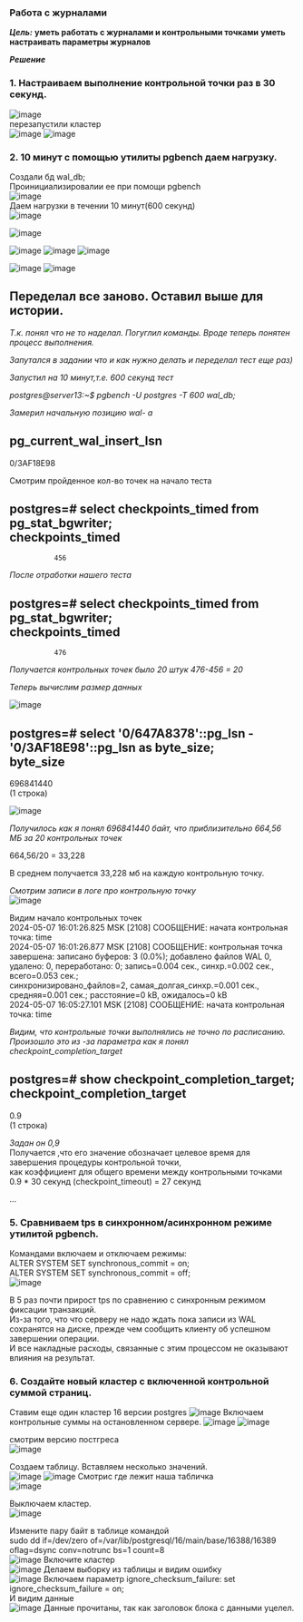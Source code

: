 ### Работа с журналами

***Цель:***
**уметь работать с журналами и контрольными точками**
**уметь настраивать параметры журналов**

***Решение***
### 1. Настраиваем выполнение контрольной точки раз в 30 секунд.  
![image](https://github.com/13-rus/Otus/assets/120638894/47e6268e-e8ed-45f1-a578-2b2a92e327ec)  
 перезапустили кластер    
![image](https://github.com/13-rus/Otus/assets/120638894/0a6bb1d9-82a0-4e92-bbf9-2cc44d78f3f7)
![image](https://github.com/13-rus/Otus/assets/120638894/a606c189-ad44-4713-a4de-a7798f55ceab)

### 2. 10 минут c помощью утилиты pgbench даем нагрузку.  
 Создали бд wal_db;  
 Проинициализировалии ее при помощи pgbench  
![image](https://github.com/13-rus/Otus/assets/120638894/21019dc6-85b1-4a3a-800b-eec4ee8775cb)  
 Даем нагрузки в течении 10 минут(600 секунд)  
![image](https://github.com/13-rus/Otus/assets/120638894/a41af275-0970-4980-a941-e7dc8285a855)

![image](https://github.com/13-rus/Otus/assets/120638894/8676c217-e2dd-41ce-98e8-4df72df25fc0)

![image](https://github.com/13-rus/Otus/assets/120638894/34015307-1471-4e14-a9dc-2730a6ad8555)
![image](https://github.com/13-rus/Otus/assets/120638894/034041ee-c8c9-4e56-982b-f1aa52a32314)
![image](https://github.com/13-rus/Otus/assets/120638894/c8c26ee0-7cae-476f-b60f-f751d51e4fb4)
  

![image](https://github.com/13-rus/Otus/assets/120638894/f00cc709-e4d1-4756-af2a-1118bc6340f8)
![image](https://github.com/13-rus/Otus/assets/120638894/a5cfd4e1-4c3a-4f33-98e8-46a22b27473a)


## Переделал все заново. Оставил выше для истории.    

*Т.к. понял что не то наделал. Погуглил команды. Вроде теперь понятен процесс выполнения.*  

*Запутался в задании что и как нужно делать и переделал тест еще раз)*  

*Запустил на 10 минут,т.е. 600 секунд тест*  

*postgres@server13:~$ pgbench -U postgres -T 600 wal_db;*  

*Замерил начальную позицию wal- a*  

 pg_current_wal_insert_lsn  
---------------------------  
 0/3AF18E98  

 Смотрим пройденное кол-во точек на начало теста  
 
postgres=# select checkpoints_timed from pg_stat_bgwriter;  
 checkpoints_timed  
-------------------  
               456  

*После отработки нашего теста*  

postgres=# select checkpoints_timed from pg_stat_bgwriter;  
 checkpoints_timed  
-------------------  
               476  
               
*Получается контрольных точек было 20 штук 476-456 = 20*  

*Теперь вычислим размер данных*    

![image](https://github.com/13-rus/Otus/assets/120638894/0884492b-ac9c-45d3-b18a-f91296b645ff)

postgres=# select '0/647A8378'::pg_lsn - '0/3AF18E98'::pg_lsn as byte_size;  
 byte_size  
-----------  
 696841440  
(1 строка)  

![image](https://github.com/13-rus/Otus/assets/120638894/132a1b58-ce3c-42ed-9c84-8536892543f0)

*Получилось как я понял 696841440 байт, что приблизительно 664,56 МБ за 20 контрольных точек*  

664,56/20 = 33,228  

В среднем получается 33,228 мб на каждую контрольную точку.  

*Смотрим записи в логе про контрольную точку*  
![image](https://github.com/13-rus/Otus/assets/120638894/f9daab67-4650-4546-9a47-26cb27019d43)

Видим начало контрольных точек  
2024-05-07 16:01:26.825 MSK [2108] СООБЩЕНИЕ:  начата контрольная точка: time  
2024-05-07 16:01:26.877 MSK [2108] СООБЩЕНИЕ:  контрольная точка завершена: записано буферов: 3 (0.0%); добавлено файлов WAL 0, удалено: 0, переработано: 0; запись=0.004 сек., синхр.=0.002 сек., всего=0.053 сек.;  
 синхронизировано_файлов=2, самая_долгая_синхр.=0.001 сек., средняя=0.001 сек.; расстояние=0 kB, ожидалось=0 kB  
2024-05-07 16:05:27.101 MSK [2108] СООБЩЕНИЕ:  начата контрольная точка: time    

*Видим, что контрольные точки выполнялись  не точно по расписанию. Произошло это из -за параметра как я понял checkpoint_completion_target* 
 
postgres=# show checkpoint_completion_target;  
 checkpoint_completion_target  
------------------------------  
 0.9  
(1 строка)  

*Задан он 0,9*  
 Получается ,что его значение обозначает целевое время для завершения процедуры контрольной точки,   
как коэффициент для общего времени между контрольными точками  
0.9 * 30 секунд (checkpoint_timeout) = 27 секунд  



...  
### 5. Сравниваем tps в синхронном/асинхронном режиме утилитой pgbench.
Командами включаем и отключаем режимы:  
 ALTER SYSTEM SET synchronous_commit = on;  
 ALTER SYSTEM SET synchronous_commit = off;  
![image](https://github.com/13-rus/Otus/assets/120638894/4cc8fef3-c832-43ed-b72e-7ac27c2baccc)

В 5 раз почти прирост tps по сравнению с синхронным режимом фиксации транзакций.  
Из-за того, что что серверу не надо ждать пока записи из WAL сохранятся на диске, прежде чем сообщить клиенту об успешном завершении операции.  
И все накладные расходы, связанные с этим процессом не оказывают влияния на результат.  


### 6. Создайте новый кластер с включенной контрольной суммой страниц.  
 Ставим еще один кластер 16 версии postgres
 ![image](https://github.com/13-rus/Otus/assets/120638894/7aad5426-49d6-49ec-9356-e3e49dcdc385)
Включаем контрольные суммы на остановленном сервере.
![image](https://github.com/13-rus/Otus/assets/120638894/f3a0eec1-5e45-486a-b412-01631d516820)
![image](https://github.com/13-rus/Otus/assets/120638894/092b2c03-58ed-4067-97b7-d14a03fe613e)

смотрим версию постгреса  
![image](https://github.com/13-rus/Otus/assets/120638894/d4cc2a41-27e7-4304-84ff-5b9a4b6a12a5)

 Создаем таблицу. Вставляем несколько значений.  
 ![image](https://github.com/13-rus/Otus/assets/120638894/adedfc77-727e-4c9a-a18c-ec301334b19b)
 ![image](https://github.com/13-rus/Otus/assets/120638894/2286b51a-3016-4638-acfe-9207af42f83b)
 Смотрис где лежит наша табличка  
![image](https://github.com/13-rus/Otus/assets/120638894/027a9139-8a82-481d-997e-af7f0c3ac148)

  Выключаем кластер.  
 ![image](https://github.com/13-rus/Otus/assets/120638894/4fd1820b-79df-4f18-8df2-9e7daad43ef9)
 
Измените пару байт в таблице командой  
 sudo dd if=/dev/zero of=/var/lib/postgresql/16/main/base/16388/16389 oflag=dsync conv=notrunc bs=1 count=8  
 ![image](https://github.com/13-rus/Otus/assets/120638894/366759f8-a533-4ecc-bcfc-8825e5facff8) 
  Включите кластер  
  ![image](https://github.com/13-rus/Otus/assets/120638894/78c21c29-1f2c-485c-a02b-6ef92f5598ba)
 Делаем выборку из таблицы и видим ошибку  
 ![image](https://github.com/13-rus/Otus/assets/120638894/939877f4-eef3-43d4-bfdc-35817418037b)
 Включаем параметр ignore_checksum_failure: set ignore_checksum_failure = on;  
  И видим данные  
  ![image](https://github.com/13-rus/Otus/assets/120638894/3f3cf335-249d-4027-9ef7-7513bb647c14)
  Данные прочитаны, так как заголовок блока с данными уцелел.  
